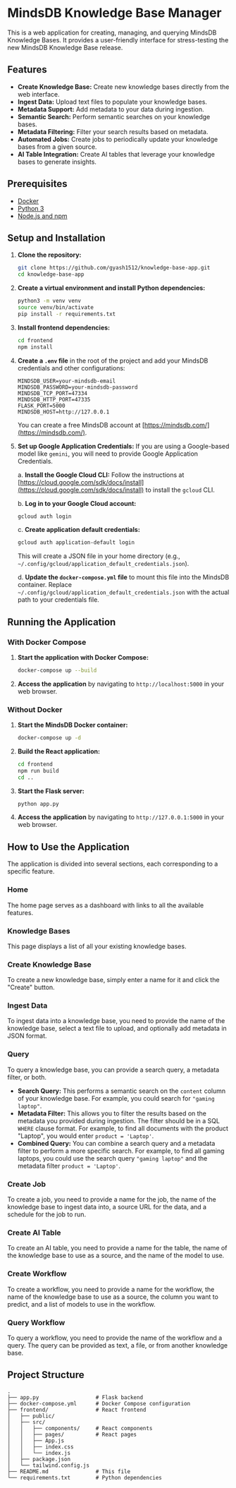 # MindsDB Knowledge Base Manager

This is a web application for creating, managing, and querying MindsDB Knowledge Bases. It provides a user-friendly interface for stress-testing the new MindsDB Knowledge Base release.

## Features

*   **Create Knowledge Base:** Create new knowledge bases directly from the web interface.
*   **Ingest Data:** Upload text files to populate your knowledge bases.
*   **Metadata Support:** Add metadata to your data during ingestion.
*   **Semantic Search:** Perform semantic searches on your knowledge bases.
*   **Metadata Filtering:** Filter your search results based on metadata.
*   **Automated Jobs:** Create jobs to periodically update your knowledge bases from a given source.
*   **AI Table Integration:** Create AI tables that leverage your knowledge bases to generate insights.

## Prerequisites

*   [Docker](https://www.docker.com/get-started)
*   [Python 3](https://www.python.org/downloads/)
*   [Node.js and npm](https://nodejs.org/en/download/)

## Setup and Installation

1.  **Clone the repository:**
    ```bash
    git clone https://github.com/gyash1512/knowledge-base-app.git
    cd knowledge-base-app
    ```

2.  **Create a virtual environment and install Python dependencies:**
    ```bash
    python3 -m venv venv
    source venv/bin/activate
    pip install -r requirements.txt
    ```

3.  **Install frontend dependencies:**
    ```bash
    cd frontend
    npm install
    ```

4.  **Create a `.env` file** in the root of the project and add your MindsDB credentials and other configurations:
    ```
    MINDSDB_USER=your-mindsdb-email
    MINDSDB_PASSWORD=your-mindsdb-password
    MINDSDB_TCP_PORT=47334
    MINDSDB_HTTP_PORT=47335
    FLASK_PORT=5000
    MINDSDB_HOST=http://127.0.0.1
    ```
    You can create a free MindsDB account at [https://mindsdb.com/](https://mindsdb.com/).

5.  **Set up Google Application Credentials:**
    If you are using a Google-based model like `gemini`, you will need to provide Google Application Credentials.
    
    a. **Install the Google Cloud CLI:** Follow the instructions at [https://cloud.google.com/sdk/docs/install](https://cloud.google.com/sdk/docs/install) to install the `gcloud` CLI.
    
    b. **Log in to your Google Cloud account:**
    ```bash
    gcloud auth login
    ```
    
    c. **Create application default credentials:**
    ```bash
    gcloud auth application-default login
    ```
    This will create a JSON file in your home directory (e.g., `~/.config/gcloud/application_default_credentials.json`).
    
    d. **Update the `docker-compose.yml` file** to mount this file into the MindsDB container. Replace `~/.config/gcloud/application_default_credentials.json` with the actual path to your credentials file.

## Running the Application

### With Docker Compose

1.  **Start the application with Docker Compose:**
    ```bash
    docker-compose up --build
    ```

2.  **Access the application** by navigating to `http://localhost:5000` in your web browser.

### Without Docker

1.  **Start the MindsDB Docker container:**
    ```bash
    docker-compose up -d
    ```

2.  **Build the React application:**
    ```bash
    cd frontend
    npm run build
    cd ..
    ```

3.  **Start the Flask server:**
    ```bash
    python app.py
    ```

4.  **Access the application** by navigating to `http://127.0.0.1:5000` in your web browser.

## How to Use the Application

The application is divided into several sections, each corresponding to a specific feature.

### Home

The home page serves as a dashboard with links to all the available features.

### Knowledge Bases

This page displays a list of all your existing knowledge bases.

### Create Knowledge Base

To create a new knowledge base, simply enter a name for it and click the "Create" button.

### Ingest Data

To ingest data into a knowledge base, you need to provide the name of the knowledge base, select a text file to upload, and optionally add metadata in JSON format.

### Query

To query a knowledge base, you can provide a search query, a metadata filter, or both.

*   **Search Query:** This performs a semantic search on the `content` column of your knowledge base. For example, you could search for `"gaming laptop"`.
*   **Metadata Filter:** This allows you to filter the results based on the metadata you provided during ingestion. The filter should be in a SQL `WHERE` clause format. For example, to find all documents with the product "Laptop", you would enter `product = 'Laptop'`.
*   **Combined Query:** You can combine a search query and a metadata filter to perform a more specific search. For example, to find all gaming laptops, you could use the search query `"gaming laptop"` and the metadata filter `product = 'Laptop'`.

### Create Job

To create a job, you need to provide a name for the job, the name of the knowledge base to ingest data into, a source URL for the data, and a schedule for the job to run.

### Create AI Table

To create an AI table, you need to provide a name for the table, the name of the knowledge base to use as a source, and the name of the model to use.

### Create Workflow

To create a workflow, you need to provide a name for the workflow, the name of the knowledge base to use as a source, the column you want to predict, and a list of models to use in the workflow.

### Query Workflow

To query a workflow, you need to provide the name of the workflow and a query. The query can be provided as text, a file, or from another knowledge base.

## Project Structure

```
.
├── app.py                  # Flask backend
├── docker-compose.yml      # Docker Compose configuration
├── frontend/               # React frontend
│   ├── public/
│   ├── src/
│   │   ├── components/     # React components
│   │   ├── pages/          # React pages
│   │   ├── App.js
│   │   ├── index.css
│   │   └── index.js
│   ├── package.json
│   └── tailwind.config.js
├── README.md               # This file
└── requirements.txt        # Python dependencies
